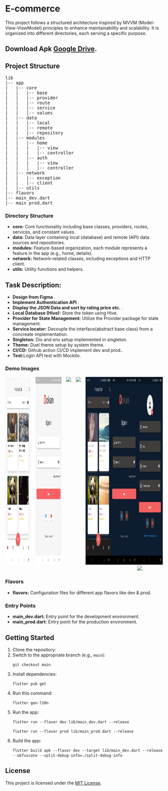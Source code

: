 
<h1>E-commerce</h1>

<p>This project follows a structured architecture inspired by MVVM (Model-View-ViewModel) principles to enhance maintainability and scalability. It is organized into different directories, each serving a specific purpose.</p>



<h2>Download Apk <a href="https://drive.google.com/drive/folders/1Dw6c44WKX7iB_1PPGNJTrcluRREIx8-9?usp=sharing">Google Drive</a>.</h2>

<h2>Project Structure</h2>

<pre>
lib
|-- app
|   |-- core
|   |   |-- base
|   |   |-- provider
|   |   |-- route
|   |   |-- service
|   |   |-- values
|   |-- data
|   |   |-- local
|   |   |-- remote
|   |   |-- repository
|   |-- modules
|   |   |-- home
|   |   |   |-- view
|   |   |   |-- controller
|   |   |-- auth
|   |   |   |-- view
|   |   |   |-- controller
|   |-- network
|   |   |-- exception
|   |   |-- client
|   |-- utils
|-- flavors
|-- main_dev.dart
|-- main_prod.dart
</pre>

<h3>Directory Structure</h3>

<ul>
  <li><strong>core:</strong> Core functionality including base classes, providers, routes, services, and constant values.</li>
  <li><strong>data:</strong> Data layer containing local (database) and remote (API) data sources and repositories.</li>
  <li><strong>modules:</strong> Feature-based organization, each module represents a feature in the app (e.g., home, details).</li>
  <li><strong>network:</strong> Network-related classes, including exceptions and HTTP client.</li>
  <li><strong>utils:</strong> Utility functions and helpers.</li>
</ul>



<h2>Task Description:</h2>

<ul>
  <li><strong>Design from Figma</strong> .</li>
  <li><strong>Implement Authentication API</strong> .</li>
    <li><strong>Display the JSON Data and sort by rating price etc.</strong> .</li>
  <li><strong>Local Database (Hive):</strong>  Store the token using Hive.</li>
    <li><strong>Provider for State Management:</strong> Utilize the Provider package for state management.</li>
  <li><strong>Service locator:</strong> Decouple the interface(abstract base class) from a concreate implementation.</li>
    <li><strong>Singleton:</strong> Dio and env setup implemented in singleton.</li>
     <li><strong>Theme:</strong> Duel theme setup by system theme.</li>
          <li><strong>CI/CD:</strong> Github action CI/CD implement dev and prod..</li>
    <li><strong>Test:</strong>Login API test with Mockito.</li>
</ul>


<h3>Demo Images</h3>
<div style="display:flex">
  <div style="margin-right:15px">
    <img src="images/home_light.jpeg" height="600"/>
  </div>
  <div style="margin-right:15px">
    <img src="images/login_light.jpeg" height="600"/>
  </div>

  <div style="margin-right:15px">
    <img src="images/SignUp_light.jpeg.jpeg" height="600"/>
  </div>
    <div style="margin-right:15px">
    <img src="images/profile_light.jpeg.jpeg" height="600"/>
  </div>
<br>
  <div>
    <img src="images/home_dark.jpeg" height="600"/>
  </div>
    <div>
    <img src="images/login_dark.jpeg" height="600"/>
  </div>
      <div>
    <img src="images/SignUp_dark.jpeg" height="600"/>
        <div>
    <img src="images/" height="600"/>
  </div>
  </div>
</div>

<h3>Flavors</h3>

<ul>
  <li><strong>flavors:</strong> Configuration files for different app flavors like dev & prod.</li>
</ul>

<h3>Entry Points</h3>

<ul>
  <li><strong>main_dev.dart:</strong> Entry point for the development environment.</li>
  <li><strong>main_prod.dart:</strong> Entry point for the production environment.</li>
</ul>

<h2>Getting Started</h2>

<ol>
  <li>Clone the repository:</li>

  <!-- <pre><code>git clone https://github.com/niajnm/Weather-Assessment.git</code></pre> -->

  <li>Switch to the appropriate branch (e.g., <code>main</code>):</li>

  <pre><code>git checkout main</code></pre>

  <li>Install dependencies:</li>

  <pre><code>flutter pub get</code></pre>

  <li>Run this command:</li>

  <pre><code>flutter gen-l10n</code></pre>

  <li>Run the app:</li>

  <pre><code>flutter run --flavor dev lib/main_dev.dart --release</code></pre>
  <pre><code>flutter run --flavor prod lib/main_prod.dart --release</code></pre>

  <li>Build the app:</li>
  <pre><code>flutter build apk --flavor dev --target lib/main_dev.dart --release --obfuscate --split-debug-info=./split-debug-info</code></pre>
</ol>


<h2>License</h2>

<p>This project is licensed under the <a href="LICENSE">MIT License</a>.</p>
